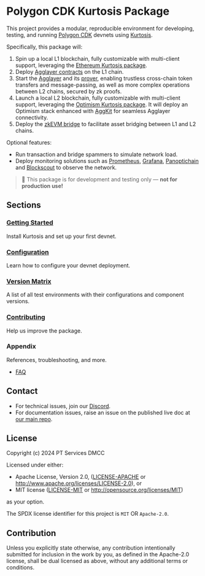 # Polygon CDK Kurtosis Package

This project provides a modular, reproducible environment for developing, testing, and running [Polygon CDK](https://docs.agglayer.dev/cdk/) devnets using [Kurtosis](https://kurtosis.com/).

Specifically, this package will:

1. Spin up a local L1 blockchain, fully customizable with multi-client support, leveraging the [Ethereum Kurtosis package](https://github.com/ethpandaops/ethereum-package).
2. Deploy [Agglayer contracts](https://github.com/agglayer/agglayer-contracts) on the L1 chain.
3. Start the [Agglayer](https://github.com/agglayer/agglayer) and its [prover](https://github.com/agglayer/provers), enabling trustless cross-chain token transfers and message-passing, as well as more complex operations between L2 chains, secured by zk proofs.
4. Launch a local L2 blockchain, fully customizable with multi-client support, leveraging the [Optimism Kurtosis package](https://github.com/ethpandaops/optimism-package). It will deploy an Optimism stack enhanced with [AggKit](https://github.com/agglayer/aggkit) for seamless Agglayer connectivity.
5. Deploy the [zkEVM bridge](https://github.com/0xPolygonHermez/zkevm-bridge-service) to facilitate asset bridging between L1 and L2 chains.

Optional features:

- Run transaction and bridge spammers to simulate network load.
- Deploy monitoring solutions such as [Prometheus](https://prometheus.io/), [Grafana](https://grafana.com/), [Panoptichain](https://github.com/0xPolygon/panoptichain) and [Blockscout](https://www.blockscout.com/) to observe the network.

> 🚨 This package is for development and testing only — **not for production use!**

## Sections

### [Getting Started](./docs/docs/introduction/getting-started.md)

Install Kurtosis and set up your first devnet.

### [Configuration](./docs/docs/configuration/overview.md)

Learn how to configure your devnet deployment.

### [Version Matrix](./docs/docs/version-matrix.md)

A list of all test environments with their configurations and component versions.

### [Contributing](./docs/docs/contributing.md)

Help us improve the package.

### Appendix

References, troubleshooting, and more.

- [FAQ](./docs/docs/appendix/faq.md)

## Contact

- For technical issues, join our [Discord](https://discord.gg/0xpolygonrnd).
- For documentation issues, raise an issue on the published live doc at [our main repo](https://github.com/0xPolygon/polygon-docs).

## License

Copyright (c) 2024 PT Services DMCC

Licensed under either:

- Apache License, Version 2.0, ([LICENSE-APACHE](./LICENSE-APACHE) or <http://www.apache.org/licenses/LICENSE-2.0>), or
- MIT license ([LICENSE-MIT](./LICENSE-MIT) or <http://opensource.org/licenses/MIT>)

as your option.

The SPDX license identifier for this project is `MIT` OR `Apache-2.0`.

## Contribution

Unless you explicitly state otherwise, any contribution intentionally submitted for inclusion in the work by you, as defined in the Apache-2.0 license, shall be dual licensed as above, without any additional terms or conditions.
